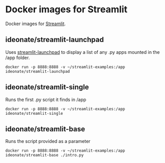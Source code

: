 
# Docker images for Streamlit

Docker images for [Streamlit](https://streamlit.io/).

## ideonate/streamlit-launchpad

Uses [streamlit-launchpad](https://github.com/ideonate/streamlit-launchpad/) to display a list of any .py apps mounted in the /app folder.

```
docker run -p 8888:8888 -v ~/streamlit-examples:/app ideonate/streamlit-launchpad
```

## ideonate/streamlit-single

Runs the first .py script it finds in /app

```
docker run -p 8888:8888 -v ~/streamlit-examples:/app ideonate/streamlit-single
```

## ideonate/streamlit-base

Runs the script provided as a parameter

```
docker run -p 8888:8888 -v ~/streamlit-examples:/app ideonate/streamlit-base ./intro.py
```

